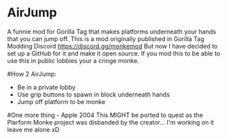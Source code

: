 # AirJump
A funnie mod for Gorilla Tag
that makes platforms underneath your hands that you can jump off.
This is a mod originally published in
Gorilla Tag Modding Discord https://discord.gg/monkemod
But now I have decided to set up a GitHub for it and make it open source.
If you mod this to be able to use this in public lobbies your a cringe monke.

#How 2 AirJump:
- Be in a private lobby
- Use grip buttons to spawn in block underneath hands
- Jump off platform to be monke

#One more thing - Apple 2004
This MIGHT be ported to quest as the Plarform Monke project was disbanded by the creator...
I'm working on it leave me alone xD
